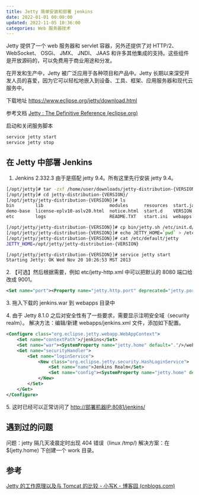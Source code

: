 ```yaml
---
title: Jetty 简单安装和部署 jenkins
date: 2022-01-01 00:00:00
updated: 2022-11-05 10:36:00
categories: Web 服务器技术
---
```


Jetty 提供了一个 web 服务器和 servlet 容器，另外还提供了对 HTTP/2、 WebSocket、 OSGi、 JMX、 JNDI、 JAAS 和许多其他集成的支持。这些组件是开放源码的，可以免费用于商业用途和分发。

在开发和生产中，Jetty 被广泛应用于各种项目和产品中。Jetty 长期以来深受开发人员的喜爱，因为它可以轻松地嵌入到设备、工具、框架、应用服务器和现代云服务中。

下载地址 <https://www.eclipse.org/jetty/download.html>

参考文档 [Jetty : The Definitive Reference (eclipse.org)](https://www.eclipse.org/jetty/documentation/jetty-9/index.html)

启动和关闭服务脚本

```sh
service jetty start
service jetty stop
```

## 在 Jetty 中部署 Jenkins

1. Jenkins 2.332.3 由于是搭配 jetty 9.4。所有这里先行安装 jetty 9.4。

```sh
[/opt/jetty]# tar -zxf /home/user/downloads/jetty-distribution-{VERSION}.tar.gz
[/opt/jetty]# cd jetty-distribution-{VERSION}/
[/opt/jetty/jetty-distribution-{VERSION}]# ls
bin        lib                         modules      resources  start.jar
demo-base  license-eplv10-aslv20.html  notice.html  start.d    VERSION.txt
etc        logs                        README.TXT   start.ini  webapps

[/opt/jetty/jetty-distribution-{VERSION}]# cp bin/jetty.sh /etc/init.d/jetty
[/opt/jetty/jetty-distribution-{VERSION}]# echo JETTY_HOME=`pwd` > /etc/default/jetty
[/opt/jetty/jetty-distribution-{VERSION}]# cat /etc/default/jetty
JETTY_HOME=/opt/jetty/jetty-distribution-{VERSION}

[/opt/jetty/jetty-distribution-{VERSION}]# service jetty start
Starting Jetty: OK Wed Nov 20 10:26:53 MST 2013
```

2\. 【可选】然后根据需要，例如 etc/jetty-http.xml 中可以把默认的 8080 端口给改成 9001。

```xml
<Set name="port"><Property name="jetty.http.port" deprecated="jetty.port" default="9001" /></Set>
```

3\. 拖入下载的 jenkins.war 到 webapps 目录中

4\. 由于 Jetty 8.1.0 之后对安全性有了一些要求，需要显示注明安全域（security realm）。
解决方法：编辑/新建 webapps/jenkins.xml 文件，添加如下配置。

```xml
<Configure class="org.eclipse.jetty.webapp.WebAppContext">
    <Set name="contextPath">/jenkins</Set>
    <Set name="war"><SystemProperty name="jetty.home" default="."/>/webapps/jenkins.war</Set>
    <Get name="securityHandler">
        <Set name="loginService">
            <New class="org.eclipse.jetty.security.HashLoginService">
                <Set name="name">Jenkins Realm</Set>
                <Set name="config"><SystemProperty name="jetty.home" default="."/>/demo-base/etc/realm.properties</Set>
            </New>
        </Set>
    </Get>
</Configure>
```

5\. 这时已经可以正常访问了 <http://部署机器IP:8081/jenkins/>

## 遇到过的问题

问题：jetty 隔几天凌晨定时出现 404 错误（linux /tmp/)
解决方案：在 $(jetty.home) 下创建一个 work 目录。

## 参考

[Jetty 的工作原理以及与 Tomcat 的比较 - 小写K - 博客园 (cnblogs.com)](https://www.cnblogs.com/lowerCaseK/p/jetty_yuanli.html)

